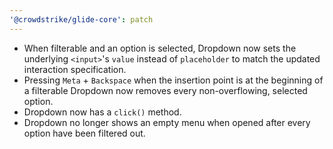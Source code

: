 ```yaml
---
'@crowdstrike/glide-core': patch
---
```


- When filterable and an option is selected, Dropdown now sets the underlying `<input>`'s `value` instead of `placeholder` to match the updated interaction specification.
- Pressing `Meta` + `Backspace` when the insertion point is at the beginning of a filterable Dropdown now removes every non-overflowing, selected option.
- Dropdown now has a `click()` method.
- Dropdown no longer shows an empty menu when opened after every option have been filtered out.

